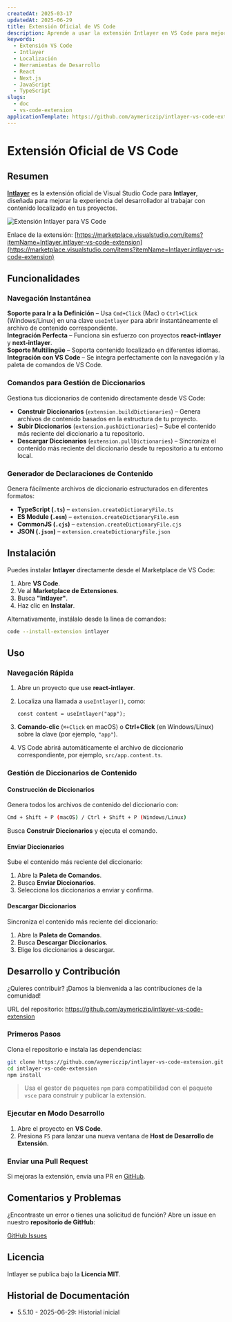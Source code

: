 ```yaml
---
createdAt: 2025-03-17
updatedAt: 2025-06-29
title: Extensión Oficial de VS Code
description: Aprende a usar la extensión Intlayer en VS Code para mejorar tu flujo de trabajo de desarrollo. Navega rápidamente entre contenido localizado y gestiona tus diccionarios de manera eficiente.
keywords:
  - Extensión VS Code
  - Intlayer
  - Localización
  - Herramientas de Desarrollo
  - React
  - Next.js
  - JavaScript
  - TypeScript
slugs:
  - doc
  - vs-code-extension
applicationTemplate: https://github.com/aymericzip/intlayer-vs-code-extension
---
```


# Extensión Oficial de VS Code

## Resumen

[**Intlayer**](https://marketplace.visualstudio.com/items?itemName=Intlayer.intlayer-vs-code-extension) es la extensión oficial de Visual Studio Code para **Intlayer**, diseñada para mejorar la experiencia del desarrollador al trabajar con contenido localizado en tus proyectos.

![Extensión Intlayer para VS Code](https://github.com/aymericzip/intlayer/blob/main/docs/assets/vs_code_extension_demo.gif)

Enlace de la extensión: [https://marketplace.visualstudio.com/items?itemName=Intlayer.intlayer-vs-code-extension](https://marketplace.visualstudio.com/items?itemName=Intlayer.intlayer-vs-code-extension)

## Funcionalidades

### Navegación Instantánea

**Soporte para Ir a la Definición** – Usa `Cmd+Click` (Mac) o `Ctrl+Click` (Windows/Linux) en una clave `useIntlayer` para abrir instantáneamente el archivo de contenido correspondiente.  
**Integración Perfecta** – Funciona sin esfuerzo con proyectos **react-intlayer** y **next-intlayer**.  
**Soporte Multilingüe** – Soporta contenido localizado en diferentes idiomas.  
**Integración con VS Code** – Se integra perfectamente con la navegación y la paleta de comandos de VS Code.

### Comandos para Gestión de Diccionarios

Gestiona tus diccionarios de contenido directamente desde VS Code:

- **Construir Diccionarios** (`extension.buildDictionaries`) – Genera archivos de contenido basados en la estructura de tu proyecto.
- **Subir Diccionarios** (`extension.pushDictionaries`) – Sube el contenido más reciente del diccionario a tu repositorio.
- **Descargar Diccionarios** (`extension.pullDictionaries`) – Sincroniza el contenido más reciente del diccionario desde tu repositorio a tu entorno local.

### Generador de Declaraciones de Contenido

Genera fácilmente archivos de diccionario estructurados en diferentes formatos:

- **TypeScript (`.ts`)** – `extension.createDictionaryFile.ts`
- **ES Module (`.esm`)** – `extension.createDictionaryFile.esm`
- **CommonJS (`.cjs`)** – `extension.createDictionaryFile.cjs`
- **JSON (`.json`)** – `extension.createDictionaryFile.json`

## Instalación

Puedes instalar **Intlayer** directamente desde el Marketplace de VS Code:

1. Abre **VS Code**.
2. Ve al **Marketplace de Extensiones**.
3. Busca **"Intlayer"**.
4. Haz clic en **Instalar**.

Alternativamente, instálalo desde la línea de comandos:

```sh
code --install-extension intlayer
```

## Uso

### Navegación Rápida

1. Abre un proyecto que use **react-intlayer**.
2. Localiza una llamada a `useIntlayer()`, como:

   ```tsx
   const content = useIntlayer("app");
   ```

3. **Comando-clic** (`⌘+Click` en macOS) o **Ctrl+Click** (en Windows/Linux) sobre la clave (por ejemplo, `"app"`).
4. VS Code abrirá automáticamente el archivo de diccionario correspondiente, por ejemplo, `src/app.content.ts`.

### Gestión de Diccionarios de Contenido

#### Construcción de Diccionarios

Genera todos los archivos de contenido del diccionario con:

```sh
Cmd + Shift + P (macOS) / Ctrl + Shift + P (Windows/Linux)
```

Busca **Construir Diccionarios** y ejecuta el comando.

#### Enviar Diccionarios

Sube el contenido más reciente del diccionario:

1. Abre la **Paleta de Comandos**.
2. Busca **Enviar Diccionarios**.
3. Selecciona los diccionarios a enviar y confirma.

#### Descargar Diccionarios

Sincroniza el contenido más reciente del diccionario:

1. Abre la **Paleta de Comandos**.
2. Busca **Descargar Diccionarios**.
3. Elige los diccionarios a descargar.

## Desarrollo y Contribución

¿Quieres contribuir? ¡Damos la bienvenida a las contribuciones de la comunidad!

URL del repositorio: https://github.com/aymericzip/intlayer-vs-code-extension

### Primeros Pasos

Clona el repositorio e instala las dependencias:

```sh
git clone https://github.com/aymericzip/intlayer-vs-code-extension.git
cd intlayer-vs-code-extension
npm install
```

> Usa el gestor de paquetes `npm` para compatibilidad con el paquete `vsce` para construir y publicar la extensión.

### Ejecutar en Modo Desarrollo

1. Abre el proyecto en **VS Code**.
2. Presiona `F5` para lanzar una nueva ventana de **Host de Desarrollo de Extensión**.

### Enviar una Pull Request

Si mejoras la extensión, envía una PR en [GitHub](https://github.com/aymericzip/intlayer-vs-code-extension).

## Comentarios y Problemas

¿Encontraste un error o tienes una solicitud de función? Abre un issue en nuestro **repositorio de GitHub**:

[GitHub Issues](https://github.com/aymericzip/intlayer-vs-code-extension/issues)

## Licencia

Intlayer se publica bajo la **Licencia MIT**.

## Historial de Documentación

- 5.5.10 - 2025-06-29: Historial inicial
